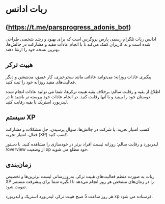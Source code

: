 # ربات ادانس 

## (https://t.me/parsprogress_adonis_bot) 
ادانس ربات تلگرام رسمی پارس پروگرس  است که برای بهبود و رشد شخصی طراحی شده است و به کاربران کمک می‌کند تا با انجام عادات مفید و مشارکت در چالش‌ها، بهترین نسخه خود را ارتقا دهند.


## هبیت ترکر
پیگیری عادات روزانه: می‌توانید عاداتی مانند سحرخیزی، کار عمیق، مدیتیشن و دیگر فعالیت‌های مفید روزانه خود را ثبت کنید.

اطلاع از بقیه و رقابت سالم: برخلاف بقیه هبیت ترکرها، شما می توانید عادات انجام شده دوستان خود را ببینید و با آنها رقابت کنید. در انجام عادات خود پیوسته تر باشید تا در لیدربورد استریک با بقیه رقابت کنید.

## سیستم XP
کسب امتیاز تجربه: با شرکت در چالش‌ها، سوال پرسیدن، حل مشکلات و مشارکت فعال، امتیاز تجربه (XP) کسب کنید.

لیدربورد و رقابت سالم: روزانه لیست افراد برتر در خودسازی را مشاهده کنید. 
با دستور /overview از وضعیت xp خود مطلع می شوید.


## زمان‌بندی
ربات به صورت منظم فعالیت‌های هبیت ترکر، به‌روزرسانی لیست برترین‌ها و تخصیص XP را در زمان‌های مشخص هر روز انجام می‌دهد تا انگیزه شما برای پیشرفت مستمر تقویت شود.

هر روز ساعت 5 صبح هبیت ترکر، لیدربورد استریک و لیدربورد xp فرستاده می شود.